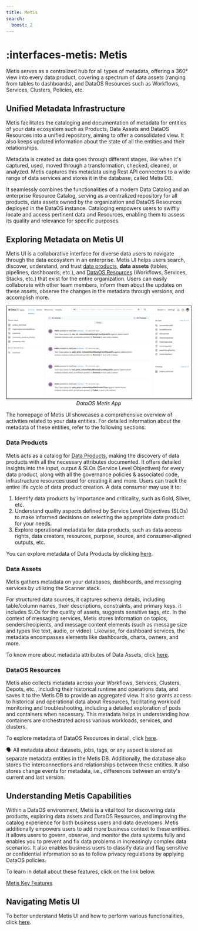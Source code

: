 ```yaml
---
title: Metis
search:
  boost: 2
---
```


# :interfaces-metis: Metis

Metis serves as a centralized hub for all types of metadata, offering a 360° view into every data product, covering a spectrum of data assets (ranging from tables to dashboards), and DataOS Resources such as Workflows, Services, Clusters, Policies, etc.

## **Unified Metadata Infrastructure**

Metis facilitates the cataloging and documentation of metadata for entities of your data ecosystem such as Products, Data Assets and DataOS Resources into a unified repository, aiming to offer a consolidated view. It also keeps updated information about the state of all the entities and their relationships.

Metadata is created as data goes through different stages, like when it's captured, used, moved through a transformation, checked, cleaned, or analyzed. Metis captures this metadata using Rest API connectors to a wide range of data services and stores it in the database, called Metis DB. 

It seamlessly combines the functionalities of a modern Data Catalog and an enterprise Resource Catalog, serving as a centralized repository for all products, data assets owned by the organization and DataOS Resources deployed in the DataOS instance. Cataloging empowers users to swiftly locate and access pertinent data and Resources, enabling them to assess its quality and relevance for specific purposes. 

## Exploring Metadata on Metis UI

Metis UI is a collaborative interface for diverse data users to navigate through the data ecosystem in an enterprise. Metis UI helps users search, discover, understand, and trust [data products](/products/data_product/), **data** **assets** (tables, pipelines, dashboards, etc.), and [DataOS Resources](/resources/) (Workflows, Services, Stacks, etc.) that exist for the entire organization. Users can easily collaborate with other team members, inform them about the updates on these assets, observe the changes in the metadata through versions, and accomplish more.

<center>
  <div style="text-align: center;">
    <img src="/interfaces/metis/metis.png" alt="Metis UI" style="border:1px solid black;">
    <figcaption align="center"><i>DataOS Metis App</i></figcaption>
  </div>
</center>


The homepage of Metis UI showcases a comprehensive overview of activities related to your data entities. For detailed information about the metadata of these entities, refer to the following sections:

### **Data Products**

Metis acts as a catalog for [Data Products](/products/data_product/), making the discovery of data products with all the necessary attributes documented. It offers detailed insights into the input, output & SLOs (Service Level Objectives) for every data product, along with all the governance policies & associated code, infrastructure resources used for creating it and more. Users can track the entire life cycle of data product creation.  A data consumer may use it to:

1. Identify data products by importance and criticality, such as Gold, Silver, etc. 
2. Understand quality aspects defined by Service Level Objectives (SLOs) to make informed decisions on selecting the appropriate data product for your needs.
3. Explore operational metadata for data products, such as data access rights, data creators, resources, purpose, source, and consumer-aligned outputs, etc.

You can explore metadata of Data Products by clicking [here](/interfaces/metis/metis_ui_products/).

### **Data Assets**

Metis gathers metadata on your databases, dashboards, and messaging services by utilizing the Scanner stack.

For structured data sources, it captures schema details, including table/column names, their descriptions, constraints, and primary keys. it includes SLOs for the quality of assets, suggests sensitive tags, etc. In the context of messaging services, Metis stores information on topics, senders/recipients, and message content elements (such as message size and types like text, audio, or video). Likewise, for dashboard services, the metadata encompasses elements like dashboards, charts, owners, and more.

To know more about metadata attributes of Data Assets, click [here](/interfaces/metis/metis_ui_assets/).

### **DataOS Resources**

Metis also collects metadata across your Workflows, Services, Clusters, Depots, etc., including their historical runtime and operations data, and saves it to the Metis DB to provide an aggregated view. 
It also grants access to historical and operational data about Resources, facilitating workload monitoring and troubleshooting, including a detailed exploration of pods and containers when necessary. This metadata helps in understanding how containers are orchestrated across various workloads, services, and clusters.

To explore metadata of DataOS Resources in detail, click [here](/interfaces/metis/metis_ui_resources/).

<aside class="callout">
🗣 All metadata about datasets, jobs, tags, or any aspect is stored as separate metadata entities in the Metis DB. Additionally, the database also stores the interconnections and relationships between these entities. It also stores change events for metadata, i.e., differences between an entity's current and last version.

</aside>

## Understanding Metis Capabilities

Within a DataOS environment, Metis is a vital tool for discovering data products, exploring data assets and DataOS Resources, and improving the catalog experience for both business users and data developers. Metis additionally empowers users to add more business context to these entities. It allows users to govern, observe, and monitor the data systems fully and enables you to prevent and fix data problems in increasingly complex data scenarios. It also enables business users to classify data  and flag sensitive or confidential information so as to follow privacy regulations by applying DataOS policies.

To learn in detail about these features, click on the link below.

[Metis Key Features](/interfaces/metis/metis_features/)

## Navigating Metis UI
To better understand Metis UI and how to perform various functionalities, click [here](/interfaces/metis/navigating_metis_ui_how_to_guide/).












